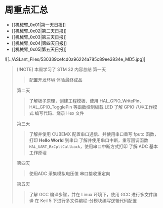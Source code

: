 # 周重点汇总
- [[机械臂_0x01|第一天日报]]
- [[机械臂_0x02|第二天日报]]
- [[机械臂_0x03|第三天日报]]
- [[机械臂_0x04|第四天日报]]
- [[机械臂_0x05|第五天日报]]

![[../ASLant_Files/530339cefcd0a96224a785c89ee3834e_MD5.jpg]]

> [!NOTE] 本周学习了 STM 32 内容总结
> 第一天
> > 配置开发环境
> > 体验最终成品
>
> 第二天
> > 了解板子原理，创建工程模板、使用 HAL_GPIO_WritePin、HAL_GPIO_TogglePin 等函数控制板载 LED
> > 了解 GPIO 八种工作模式 编写代码、烧录 Hex 文件
> 
> 第三天
> > 了解并使用 CUBEMX 配置串口通信、并使用串口重写 fputc 函数，打印 **Hello World** 到串口
> > 了解并使用串口中断，重写回调函数 `HAL_UART_RxCpltCallback`，使用串口中断方式打印
> > 了解 ADC 基本工作原理
> 
> 第四天
> > 使用ADC 采集模拟电压值
> > 串口接收重定向
> 
> 第五天
> > 了解 GCC 编译步骤，并在 Linux 环境下，使用 GCC 进行多文件编译
> > 在 Keil 5 下进行多文件编程-分模块编写逻辑代码配置
> 



